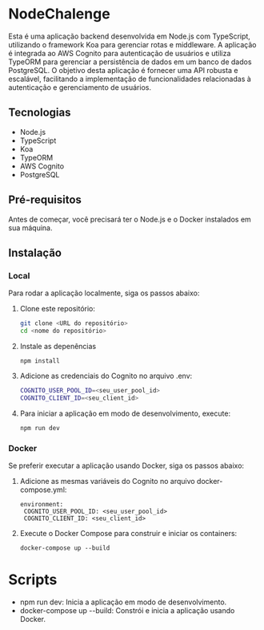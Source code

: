 # NodeChalenge

Esta é uma aplicação backend desenvolvida em Node.js com TypeScript, utilizando o framework Koa para gerenciar rotas e middleware. A aplicação é integrada ao AWS Cognito para autenticação de usuários e utiliza TypeORM para gerenciar a persistência de dados em um banco de dados PostgreSQL. O objetivo desta aplicação é fornecer uma API robusta e escalável, facilitando a implementação de funcionalidades relacionadas à autenticação e gerenciamento de usuários.

## Tecnologias

- Node.js
- TypeScript
- Koa
- TypeORM
- AWS Cognito
- PostgreSQL

## Pré-requisitos

Antes de começar, você precisará ter o Node.js e o Docker instalados em sua máquina.

## Instalação

### Local
Para rodar a aplicação localmente, siga os passos abaixo:

1. Clone este repositório:

   ```bash
   git clone <URL do repositório>
   cd <nome do repositório>
   ```

2. Instale as depenências
    ```
    npm install
    ```

3. Adicione as credenciais do Cognito no arquivo .env:
    ```bash
    COGNITO_USER_POOL_ID=<seu_user_pool_id>
    COGNITO_CLIENT_ID=<seu_client_id>
    ```

4. Para iniciar a aplicação em modo de desenvolvimento, execute:
    ```
    npm run dev
    ```

### Docker
Se preferir executar a aplicação usando Docker, siga os passos abaixo:

1. Adicione as mesmas variáveis do Cognito no arquivo docker-compose.yml:

   ```
   environment:
    COGNITO_USER_POOL_ID: <seu_user_pool_id>
    COGNITO_CLIENT_ID: <seu_client_id>
    ```

2. Execute o Docker Compose para construir e iniciar os containers:
    ```
    docker-compose up --build
    ```

# Scripts
- npm run dev: Inicia a aplicação em modo de desenvolvimento.
- docker-compose up --build: Constrói e inicia a aplicação usando Docker.